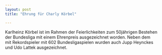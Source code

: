```yaml
---
layout: post
title: "Ehrung für Charly Körbel"

---
```


Karlheinz Körbel ist im Rahmen der Feierlichkeiten zum 50jährigen Bestehen der Bundesliga mit einem Ehrenpreis ausgezeichnet worden. Neben dem mit Rekordspieler mit 602 Bundesligaspielen wurden auch Jupp Heynckes und Udo Lattek ausgezeichnet.


